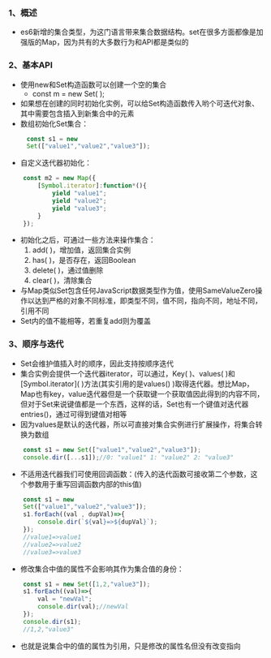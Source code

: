 ### 1、概述
+ es6新增的集合类型，为这门语言带来集合数据结构。set在很多方面都像是加强版的Map，因为共有的大多数行为和API都是类似的
### 2、基本API
+ 使用new和Set构造函数可以创建一个空的集合
	+ const m = new Set( );
+ 如果想在创建的同时初始化实例，可以给Set构造函数传入哟个可迭代对象、其中需要包含插入到新集合中的元素
+ 数组初始化Set集合：
```js
	 const s1 = new 
	 Set(["value1","value2","value3"]);
```
+ 自定义迭代器初始化：
```js
	const m2 = new Map({
		[Symbol.iterator]:function*(){
			yield "value1";
			yield "value2";
			yield "value3";
		}
	});
```
+ 初始化之后，可通过一些方法来操作集合：
	1. add( )，增加值，返回集合实例
	2. has( )，是否存在，返回Boolean
	3. delete( )，通过值删除
	4. clear( )，清除集合
+ 与Map类似Set包含任何JavaScript数据类型作为值，使用SameValueZero操作以达到严格的对象不同标准，即类型不同，值不同，指向不同，地址不同，引用不同
+ Set内的值不能相等，若重复add则为覆盖
### 3、顺序与迭代
+ Set会维护值插入时的顺序，因此支持按顺序迭代
+ 集合实例会提供一个迭代器iterator，可以通过，Key( )、values( )和\[Symbol.iterator\]( )方法(其实引用的是values() )取得迭代器。想比Map，Map也有key，value迭代器但是一个获取键一个获取值因此得到的内容不同，但对于Set来说键值都是一个东西，这样的话，Set也有一个键值对迭代器entries()，通过可得到键值对相等
+ 因为values是默认的迭代器，所以可直接对集合实例进行扩展操作，将集合转换为数组
```js
	const s1 = new Set(["value1","value2","value3"]);
	console.dir([...s1]);//0: "value1" 1: "value2" 2: "value3"
```
+ 不适用迭代器我们可使用回调函数：(传入的迭代函数可接收第二个参数，这个参数用于重写回调函数内部的this值)
```js
	const s1 = new
	Set(["value1","value2","value3"]);
	s1.forEach((val , dupVal)=>{
		console.dir(`${val}=>${dupVal}`);
	});
	//value1=>value1
	//value2=>value2
	//value3=>value3
```
+ 修改集合中值的属性不会影响其作为集合值的身份：
```js
	const s1 = new Set([1,2,"value3"]);
	s1.forEach((val)=>{
		val = "newVal";
		console.dir(val);//newVal
	});
	console.dir(s1);
	//1,2,"value3"
```
+ 也就是说集合中的值的属性为引用，只是修改的属性名但没有改变指向
